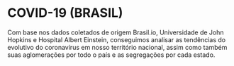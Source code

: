 # COVID-19 (BRASIL)

Com base nos dados coletados de origem Brasil.io, Universidade de John Hopkins e Hospital Albert Einstein, conseguimos analisar as tendências do evolutivo do coronavírus em nosso território nacional, assim como também suas aglomerações por todo o país e as segregações por cada estado.
